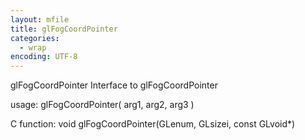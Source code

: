 ```yaml
---
layout: mfile
title: glFogCoordPointer
categories:
  - wrap
encoding: UTF-8
---
```


glFogCoordPointer  Interface to glFogCoordPointer

usage:  glFogCoordPointer( arg1, arg2, arg3 )

C function:  void glFogCoordPointer(GLenum, GLsizei, const GLvoid\*)